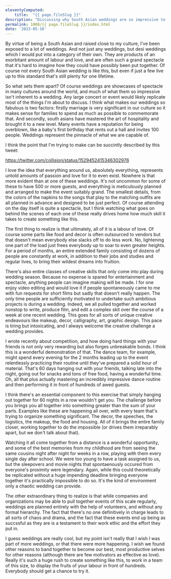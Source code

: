 ```yaml
---
eleventyComputed:
    title:  "{{ page.fileSlug }}"
description: "Discussing why South Asian weddings are so impressive to me"
permalink: 1000/{{ page.fileSlug }}/index.html
date: '2023-05-16'
---
```


By virtue of being a South Asian and raised close to my culture, I've been exposed to a lot of weddings. And not just any weddings, but desi weddings which I would put into a category of their own. They are products of an exorbitant amount of labour and love, and are often such a grand spectacle that it's hard to imagine how they could have possibly been put together. Of course not every South Asian wedding is like this, but even if just a few live up to this standard that's still plenty for one lifetime.

So what sets them apart? Of course weddings are showcases of spectacle in many cultures around the world, and much of what them so impressive isn't inherent to a wedding. Any large concert or event would likely replicate most of the things I'm about to discuss. I think what makes our weddings so fabulous is two factors: firstly marriage is very significant in our culture so it makes sense for families to spend as much as possible to commemorate that. And secondly, south asians have mastered the art of hospitality and brought it to a new level. Many events have a reputation for being overblown, like a baby's first birthday that rents out a hall and invites 100 people. Weddings represent the pinnacle of what we are capable of.

I think the point that I'm trying to make can be succintly described by this tweet:

https://twitter.com/collision/status/1529452415346302976

I love the idea that everything around us, absolutely everything, represents untold amounts of passion and love for it to even exist. Nowhere is that more evident than at one of these weddings. It's not uncommon for some of these to have 500 or more guests, and everything is meticulously planned and arranged to make the event suitably grand. The smallest details, from the colors of the napkins to the songs that play to the matching outfits are all planned in advance and designed to be just perfect. Of course attending on the day itself is quite a spectacle, but I think watching what goes on behind the scenes of each one of these really drives home how much skill it takes to create something like this.

The first thing to realize is that ultimately, all of it is a labour of love. Of course some parts like food and decor is often outsourced to vendors but that doesn't mean everybody else slacks off to do less work. No, lightening one part of the load just frees everybody up to soar to even greater heights. For a period of months, an entire extended family consisting of dozens of people are constantly at work, in addition to their jobs and studies and regular lives, to bring their wildest dreams into fruition.

There's also entire classes of creative skills that only come into play during wedding season. Because no expense is spared for entertainment and spectacle, anything people can imagine making will be made. I for one enjoy video editing and would love it if people spontaneously came to me with fun requests for short films but sadly that doesn't really happen. The only time people are sufficiently motivated to undertake such ambitious projects is during a wedding. Indeed, we all pulled together and worked nonstop to write, produce film, and edit a complex skit over the course of a week at one recent wedding. This goes for all sorts of unique creative endeavours like makeup, decor, calligraphy, art, graphic design. This pace is tiring but intoxicating, and I always welcome the creative challenge a wedding provides.

I wrote recently about competition, and how doing hard things with your friends is not only very rewarding but also forges unbreakable bonds. I think this is a wonderful demonstration of that. The dance team, for example, might spend every evening for the 2 months leading up to the event relentlessly practicing their routine until they've prepared a solid hour of material. That's 60 days hanging out with your friends, talking late into the night, going out for snacks and tons of free food, having a wonderful time. Oh, all that plus actually mastering an incredibly impressive dance routine and then performing it in front of hundreds of awed guests.

I think there's an essential component to this exercise that simply hanging out together for 60 nights in a row wouldn't get you. The challenge before you brings you all together into something greater than the sum of your parts. Examples like these are happening all over, with every team that's trying to organize something significant. The decor, the speeches, the logistics, the makeup, the food and housing. All of it brings the entire family closer, working together to do the impossible (or drives them irreparably apart, but we don't talk about that). 

Watching it all come together from a distance is a wonderful opportunity, and some of the best memories from my childhood are from seeing the same cousins night after night for weeks in a row, playing with them every single day after school. We were too young to have a task assigned to us, but the sleepovers and movie nights that spontaenously occured from everyone's proximity were legendary. Again, while this could theoretically be replicated without a huge impending deadline bringing everyone together it's practically impossible to do so. It's the kind of environment only a chaotic wedding can provide.

The other extraordinary thing to realize is that while companies and organizations may be able to pull together events of this scale regularly, weddings are planned entirely with the help of volunteers, and without any formal hierarchy. The fact that there's no one definitively in charge leads to all sorts of chaos and drama, and the fact that these events end up being as succssful as they are is a testament to their work ethic and the effort they put in.

I guess weddings are really cool, but my point isn't really that I wish I was part of more weddings, or that there were more happening. I wish we found other reasons to band together to become our best, most productive selves for other reasons (although there are few motivators as effective as love). Really it's such a huge rush to create something like this, to work in a team of this size, to display the fruits of your labour in front of hundreds. Everybody should get a chance to try it.